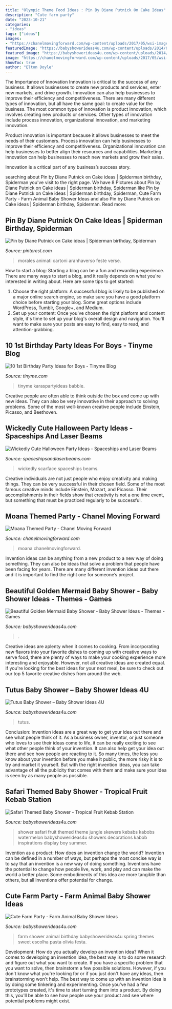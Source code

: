 ```yaml
---
title: "Olympic Theme Food Ideas : Pin By Diane Putnick On Cake Ideas"
description: "Cute farm party"
date: "2023-10-21"
categories:
- "ideas"
tags: ["ideas"]
images:
- "https://chanelmovingforward.com/wp-content/uploads/2017/05/wsi-imageoptim-moana-punch.jpg"
featuredImage: "https://babyshowerideas4u.com/wp-content/uploads/2014/07/IMG_2015-2E-682x1024.jpg"
featured_image: "https://babyshowerideas4u.com/wp-content/uploads/2014/05/safari-baby-shower-ideas-food-ideas-fruit-kebabs.jpg"
image: "https://chanelmovingforward.com/wp-content/uploads/2017/05/wsi-imageoptim-moana-punch.jpg"
ShowToc: true
author: "Elton Doyle"
---
```



The Importance of Innovation
Innovation is critical to the success of any business. It allows businesses to create new products and services, enter new markets, and drive growth. Innovation can also help businesses to improve their efficiency and competitiveness.
There are many different types of innovation, but all have the same goal: to create value for the business. The most common type of innovation is product innovation, which involves creating new products or services. Other types of innovation include process innovation, organizational innovation, and marketing innovation.

Product innovation is important because it allows businesses to meet the needs of their customers. Process innovation can help businesses to improve their efficiency and competitiveness. Organizational innovation can help businesses to better align their resources and capabilities. Marketing innovation can help businesses to reach new markets and grow their sales.

Innovation is a critical part of any business’s success story.

	

		
searching about Pin by Diane Putnick on Cake ideas | Spiderman birthday, Spiderman you've visit to the right page. We have 8 Pictures about Pin by Diane Putnick on Cake ideas | Spiderman birthday, Spiderman like Pin by Diane Putnick on Cake ideas | Spiderman birthday, Spiderman, Cute Farm Party - Farm Animal Baby Shower Ideas and also Pin by Diane Putnick on Cake ideas | Spiderman birthday, Spiderman. Read more:
		
    
## Pin By Diane Putnick On Cake Ideas | Spiderman Birthday, Spiderman

<img loading=lazy src="https://i.pinimg.com/736x/a7/ed/c7/a7edc7051fdbda74be663796f54f7742.jpg" onerror="this.onerror=null;this.src='https://tse3.mm.bing.net/th?id=OIP.dwTMYiZcGZ2QYgFHbx58HQHaJ3&amp;pid=15.1';" alt="Pin by Diane Putnick on Cake ideas | Spiderman birthday, Spiderman">

_Source: pinterest.com_

>morales animati cartoni aranhaverso feste verse. 

	

How to start a blog:
Starting a blog can be a fun and rewarding experience. There are many ways to start a blog, and it really depends on what you're interested in writing about. Here are some tips to get started: 
1. Choose the right platform: A successful blog is likely to be published on a major online search engine, so make sure you have a good platform choice before starting your blog. Some great options include WordPress, Tumblr, Google+, and Medium. 
2. Set up your content: Once you've chosen the right platform and content style, it's time to set up your blog's overall design and navigation. You'll want to make sure your posts are easy to find, easy to read, and attention-grabbing. 

    
## 10 1st Birthday Party Ideas For Boys - Tinyme Blog

<img loading=lazy src="https://www.tinyme.com/blog/wp-content/uploads/10-1st-birthday-party-ideas-for-boys/10-1st-Birthday-Party-Ideas-for-Boys-9.jpg" onerror="this.onerror=null;this.src='https://tse1.mm.bing.net/th?id=OIP.u_a_8h5DWQmtcYzZcz4LrgHaLH&amp;pid=15.1';" alt="10 1st Birthday Party Ideas for Boys - Tinyme Blog">

_Source: tinyme.com_

>tinyme karaspartyideas babble. 

	

Creative people are often able to think outside the box and come up with new ideas. They can also be very innovative in their approach to solving problems. Some of the most well-known creative people include Einstein, Picasso, and Beethoven.

    
## Wickedly Cute Halloween Party Ideas - Spaceships And Laser Beams

<img loading=lazy src="https://spaceshipsandlaserbeams.com/wp-content/uploads/2015/09/unique-halloween-party-ideas-4059.jpg" onerror="this.onerror=null;this.src='https://tse2.mm.bing.net/th?id=OIP.VaaeMdHPG_P5v3CyVcEg_gHaLZ&amp;pid=15.1';" alt="Wickedly Cute Halloween Party Ideas - Spaceships and Laser Beams">

_Source: spaceshipsandlaserbeams.com_

>wickedly scarface spaceships beams. 

	

Creative individuals are not just people who enjoy creativity and making things. They can be very successful in their chosen field. Some of the most famous creative minds include Einstein, Mozart, and Picasso. Their accomplishments in their fields show that creativity is not a one time event, but something that must be practiced regularly to be successful.

    
## Moana Themed Party - Chanel Moving Forward

<img loading=lazy src="https://chanelmovingforward.com/wp-content/uploads/2017/05/wsi-imageoptim-moana-punch.jpg" onerror="this.onerror=null;this.src='https://tse2.mm.bing.net/th?id=OIP.c5P2UzIsIUlQCOIQ45LwxQHaLL&amp;pid=15.1';" alt="Moana Themed Party - Chanel Moving Forward">

_Source: chanelmovingforward.com_

>moana chanelmovingforward. 

	

Invention ideas can be anything from a new product to a new way of doing something. They can also be ideas that solve a problem that people have been facing for years. There are many different invention ideas out there and it is important to find the right one for someone’s project.

    
## Beautiful Golden Mermaid Baby Shower - Baby Shower Ideas - Themes - Games

<img loading=lazy src="https://babyshowerideas4u.com/wp-content/uploads/2017/06/Beautiful-Golden-Mermaid-Shower-Buffet-Chair.jpg" onerror="this.onerror=null;this.src='https://tse1.mm.bing.net/th?id=OIP.bIG1ae80EN-9GPyU9CrqPgHaFb&amp;pid=15.1';" alt="Beautiful Golden Mermaid Baby Shower - Baby Shower Ideas - Themes - Games">

_Source: babyshowerideas4u.com_

>. 

	

Creative ideas are aplenty when it comes to cooking. From incorporating new flavors into your favorite dishes to coming up with creative ways to serve food, there are plenty of ways to make your cooking experience more interesting and enjoyable. However, not all creative ideas are created equal. If you're looking for the best ideas for your next meal, be sure to check out our top 5 favorite creative dishes from around the web.

    
## Tutus Baby Shower – Baby Shower Ideas 4U

<img loading=lazy src="https://www.babyshowerideas4u.com/wp-content/uploads/2014/09/tutu-theme-food-pink.jpg" onerror="this.onerror=null;this.src='https://tse4.mm.bing.net/th?id=OIP.-6CRHNsDDV_E1fWZuhK7lgHaLH&amp;pid=15.1';" alt="Tutus Baby Shower – Baby Shower Ideas 4U">

_Source: babyshowerideas4u.com_

>tutus. 

	

Conclusion: Invention ideas are a great way to get your idea out there and see what people think of it.
As a business owner, inventor, or just someone who loves to see their ideas come to life, it can be really exciting to see what other people think of your invention. It can also help get your idea out there and see how people are reacting to it. So many times, the less you know about your invention before you make it public, the more risky it is to try and market it yourself. But with the right invention ideas, you can take advantage of all the publicity that comes with them and make sure your idea is seen by as many people as possible.

    
## Safari Themed Baby Shower - Tropical Fruit Kebab Station

<img loading=lazy src="https://babyshowerideas4u.com/wp-content/uploads/2014/05/safari-baby-shower-ideas-food-ideas-fruit-kebabs.jpg" onerror="this.onerror=null;this.src='https://tse3.mm.bing.net/th?id=OIP.Bbew9QhRBBtuWRka4XXfUwHaLJ&amp;pid=15.1';" alt="Safari Themed Baby Shower - Tropical Fruit Kebab Station">

_Source: babyshowerideas4u.com_

>shower safari fruit themed theme jungle skewers kebabs kabobs watermelon babyshowerideas4u showers decorations kabob inspirations display boy summer. 

	

Invention as a product: How does an invention change the world?
Invention can be defined in a number of ways, but perhaps the most concise way is to say that an invention is a new way of doing something. Inventions have the potential to change how people live, work, and play and can make the world a better place. Some embodiments of this idea are more tangible than others, but all inventions offer potential for change.

    
## Cute Farm Party - Farm Animal Baby Shower Ideas

<img loading=lazy src="https://babyshowerideas4u.com/wp-content/uploads/2014/07/IMG_2015-2E-682x1024.jpg" onerror="this.onerror=null;this.src='https://tse2.mm.bing.net/th?id=OIP.9hG65VvDezwlY1g4MOQc2QHaLH&amp;pid=15.1';" alt="Cute Farm Party - Farm Animal Baby Shower Ideas">

_Source: babyshowerideas4u.com_

>farm shower animal birthday babyshowerideas4u spring themes sweet escolha pasta olivia festa. 

	

Development: How do you actually develop an invention idea?
When it comes to developing an invention idea, the best way is to do some research and figure out what you want to create. If you have a specific problem that you want to solve, then brainstorm a few possible solutions. However, if you don't know what you're looking for or if you just don't have any ideas, then brainstorming won't help. The best way to come up with an invention idea is by doing some tinkering and experimenting. Once you've had a few prototypes created, it's time to start turning them into a product. By doing this, you'll be able to see how people use your product and see where potential problems might exist.

